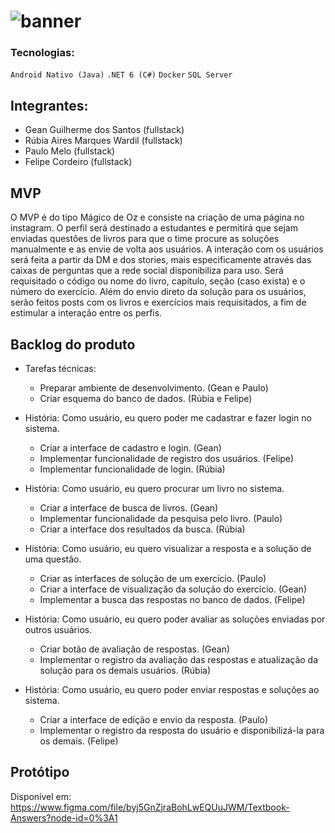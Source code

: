 # ![banner](https://user-images.githubusercontent.com/81477445/172537390-78c913e9-4c7a-4b68-8473-631097c7ca54.png)

### Tecnologias: 

`Android Nativo (Java)`
`.NET 6 (C#)`
`Docker`
`SQL Server`

## Integrantes: 

- Gean Guilherme dos Santos (fullstack)
- Rúbia Aires Marques Wardil (fullstack)
- Paulo Melo (fullstack)
- Felipe Cordeiro (fullstack)

## MVP

 O MVP é do tipo Mágico de Oz e consiste na criação de uma página no instagram.
O perfil será destinado a estudantes e permitirá que sejam enviadas questões de livros para que o time procure as soluções manualmente e as envie de volta aos usuários. A interação com os usuários será feita a partir da DM e dos stories, mais especificamente através das caixas de perguntas que a rede social disponibiliza para uso.
Será requisitado o código ou nome do livro, capítulo, seção (caso exista) e o número do exercício.
Além do envio direto da solução para os usuários, serão feitos posts com os livros e exercícios mais requisitados, a fim de estimular a interação entre os perfis.

## Backlog do produto 

- Tarefas técnicas:

	- Preparar ambiente de desenvolvimento. (Gean e Paulo)
	- Criar esquema do banco de dados. (Rúbia e Felipe)

- História: Como usuário, eu quero poder me cadastrar e fazer login no sistema. 

	- Criar a interface de cadastro e login. (Gean)  
	- Implementar funcionalidade de registro dos usuários. (Felipe)  
	- Implementar funcionalidade de login. (Rúbia)  

- História: Como usuário, eu quero procurar um livro no sistema. 

	- Criar a interface de busca de livros. (Gean)  
	- Implementar funcionalidade da pesquisa pelo livro. (Paulo)
	- Criar a interface dos resultados da busca. (Rúbia)  
	
- História: Como usuário, eu quero visualizar a resposta e a solução de uma questão. 

	- Criar as interfaces de solução de um exercício. (Paulo)  
	- Criar a interface de visualização da solução do exercício. (Gean)
	- Implementar a busca das respostas no banco de dados. (Felipe) 

- História: Como usuário, eu quero poder avaliar as soluções enviadas por outros usuários. 

	- Criar botão de avaliação de respostas. (Gean) 
	- Implementar o registro da avaliação das respostas e atualização da solução para os demais usuários. (Rúbia)

- História: Como usuário, eu quero poder enviar respostas e soluções ao sistema. 

	- Criar a interface de edição e envio da resposta. (Paulo) 
	- Implementar o registro da resposta do usuário e disponibilizá-la para os demais. (Felipe)

## Protótipo

Disponível em: https://www.figma.com/file/byj5GnZjraBohLwEQUuJWM/Textbook-Answers?node-id=0%3A1

